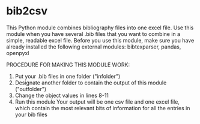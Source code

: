 # bib2csv
This Python module combines bibliography files into one excel file.
Use this module when you have several .bib files that you want to 
combine in a simple, readable excel file.
Before you use this module, make sure you have already installed the following
external modules:
bibtexparser, pandas, openpyxl

PROCEDURE FOR MAKING THIS MODULE WORK:
1. Put your .bib files in one folder ("infolder")
2. Designate another folder to contain the output of this module ("outfolder")
3. Change the object values in lines 8-11
4. Run this module
Your output will be one csv file and one excel file, which contain
the most relevant bits of information for all the entries in your
bib files
